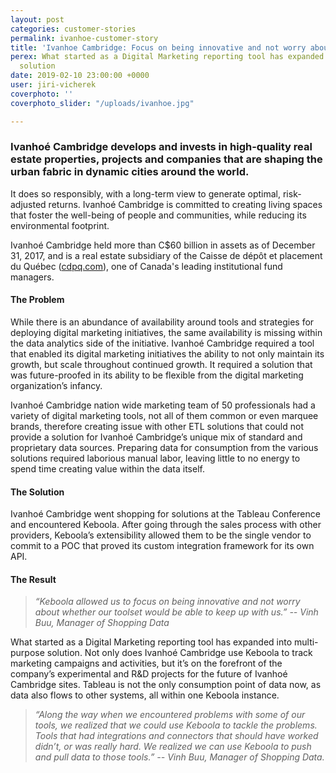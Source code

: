 ```yaml
---
layout: post
categories: customer-stories
permalink: ivanhoe-customer-story
title: 'Ivanhoe Cambridge: Focus on being innovative and not worry about our toolset'
perex: What started as a Digital Marketing reporting tool has expanded into multi-purpose
  solution
date: 2019-02-10 23:00:00 +0000
user: jiri-vicherek
coverphoto: ''
coverphoto_slider: "/uploads/ivanhoe.jpg"

---
```

### Ivanhoé Cambridge develops and invests in high-quality real estate properties, projects and companies that are shaping the urban fabric in dynamic cities around the world.

It does so responsibly, with a long-term view to generate optimal, risk-adjusted returns. Ivanhoé Cambridge is committed to creating living spaces that foster the well-being of people and communities, while reducing its environmental footprint.

Ivanhoé Cambridge held more than C$60 billion in assets as of December 31, 2017, and is a real estate subsidiary of the Caisse de dépôt et placement du Québec ([cdpq.com](http://cdpq.com)), one of Canada's leading institutional fund managers.

#### **The Problem**

While there is an abundance of availability around tools and strategies for deploying digital marketing initiatives, the same availability is missing within the data analytics side of the initiative. Ivanhoé Cambridge required a tool that enabled its digital marketing initiatives the ability to not only maintain its growth, but scale throughout continued growth. It required a solution that was future-proofed in its ability to be flexible from the digital marketing organization’s infancy.

Ivanhoé Cambridge nation wide marketing team of 50 professionals had a variety of digital marketing tools, not all of them common or even marquee brands, therefore creating issue with other ETL solutions that could not provide a solution for Ivanhoé Cambridge’s unique mix of standard and proprietary data sources. Preparing data for consumption from the various solutions required laborious manual labor, leaving little to no energy to spend time creating value within the data itself.

#### **The Solution**

Ivanhoé Cambridge went shopping for solutions at the Tableau Conference and encountered Keboola. After going through the sales process with other providers, Keboola’s extensibility allowed them to be the single vendor to commit to a POC that proved its custom integration framework for its own API.

#### **The Result**

> _“Keboola allowed us to focus on being innovative and not worry about whether our toolset would be able to keep up with us.” -- Vinh Buu, Manager of Shopping Data_

What started as a Digital Marketing reporting tool has expanded into multi-purpose solution. Not only does Ivanhoé Cambridge use Keboola to track marketing campaigns and activities, but it’s on the forefront of the company’s experimental and R&D projects for the future of Ivanhoé Cambridge sites. Tableau is not the only consumption point of data now, as data also flows to other systems, all within one Keboola instance.

> _“Along the way when we encountered problems with some of our tools, we realized that we could use Keboola to tackle the problems. Tools that had integrations and connectors that should have worked didn’t, or was really hard. We realized we can use Keboola to push and pull data to those tools.” -- Vinh Buu, Manager of Shopping Data._